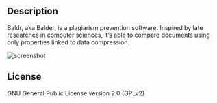 Description
-----------

Baldr, aka Balder, is a plagiarism prevention software. Inspired by late researches in computer sciences, it’s able to compare documents using only properties linked to data compression.

![screenshot](http://a.fsdn.com/con/app/proj/baldr/screenshots/143456.jpg)


License
-------

GNU General Public License version 2.0 (GPLv2)